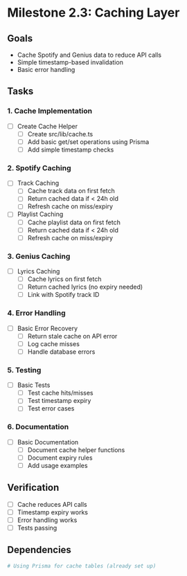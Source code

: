# Milestone 2.3: Caching Layer

## Goals
- Cache Spotify and Genius data to reduce API calls
- Simple timestamp-based invalidation
- Basic error handling

## Tasks

### 1. Cache Implementation
- [ ] Create Cache Helper
  - [ ] Create src/lib/cache.ts
  - [ ] Add basic get/set operations using Prisma
  - [ ] Add simple timestamp checks

### 2. Spotify Caching
- [ ] Track Caching
  - [ ] Cache track data on first fetch
  - [ ] Return cached data if < 24h old
  - [ ] Refresh cache on miss/expiry

- [ ] Playlist Caching
  - [ ] Cache playlist data on first fetch
  - [ ] Return cached data if < 24h old
  - [ ] Refresh cache on miss/expiry

### 3. Genius Caching
- [ ] Lyrics Caching
  - [ ] Cache lyrics on first fetch
  - [ ] Return cached lyrics (no expiry needed)
  - [ ] Link with Spotify track ID

### 4. Error Handling
- [ ] Basic Error Recovery
  - [ ] Return stale cache on API error
  - [ ] Log cache misses
  - [ ] Handle database errors

### 5. Testing
- [ ] Basic Tests
  - [ ] Test cache hits/misses
  - [ ] Test timestamp expiry
  - [ ] Test error cases

### 6. Documentation
- [ ] Basic Documentation
  - [ ] Document cache helper functions
  - [ ] Document expiry rules
  - [ ] Add usage examples

## Verification
- [ ] Cache reduces API calls
- [ ] Timestamp expiry works
- [ ] Error handling works
- [ ] Tests passing

## Dependencies
```bash
# Using Prisma for cache tables (already set up)
``` 